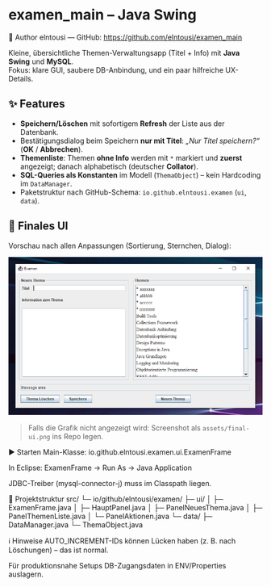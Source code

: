 # examen_main – Java Swing

👤 Author
elntousi — GitHub: https://github.com/elntousi/examen_main

Kleine, übersichtliche Themen-Verwaltungsapp (Titel + Info) mit **Java Swing** und **MySQL**.  
Fokus: klare GUI, saubere DB-Anbindung, und ein paar hilfreiche UX-Details.

## ✨ Features
- **Speichern/Löschen** mit sofortigem **Refresh** der Liste aus der Datenbank.
- Bestätigungsdialog beim Speichern **nur mit Titel**: _„Nur Titel speichern?“_ (**OK** / **Abbrechen**).
- **Themenliste**: Themen **ohne Info** werden mit `*` markiert und **zuerst** angezeigt; danach alphabetisch (deutscher **Collator**).
- **SQL-Queries als Konstanten** im Modell (`ThemaObject`) – kein Hardcoding im `DataManager`.
- Paketstruktur nach GitHub-Schema: `io.github.elntousi.examen` (`ui`, `data`).

## 📸 Finales UI
Vorschau nach allen Anpassungen (Sortierung, Sternchen, Dialog):

![Themenliste – sortiert und markiert](./assets/final-ui.png)

> Falls die Grafik nicht angezeigt wird: Screenshot als `assets/final-ui.png` ins Repo legen.

▶️ Starten
Main-Klasse: io.github.elntousi.examen.ui.ExamenFrame

In Eclipse: ExamenFrame → Run As → Java Application

JDBC-Treiber (mysql-connector-j) muss im Classpath liegen.

🧱 Projektstruktur
src/
└─ io/github/elntousi/examen/
   ├─ ui/
   │  ├─ ExamenFrame.java
   │  ├─ HauptPanel.java
   │  ├─ PanelNeuesThema.java
   │  ├─ PanelThemenListe.java
   │  └─ PanelAktionen.java
   └─ data/
      ├─ DataManager.java
      └─ ThemaObject.java

ℹ️ Hinweise
AUTO_INCREMENT-IDs können Lücken haben (z. B. nach Löschungen) – das ist normal.

Für produktionsnahe Setups DB-Zugangsdaten in ENV/Properties auslagern.
